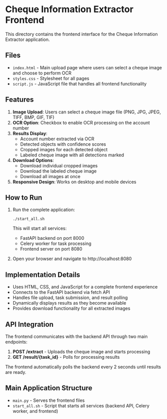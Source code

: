 # Cheque Information Extractor Frontend

This directory contains the frontend interface for the Cheque Information Extractor application.

## Files

- `index.html` - Main upload page where users can select a cheque image and choose to perform OCR
- `styles.css` - Stylesheet for all pages
- `script.js` - JavaScript file that handles all frontend functionality

## Features

1. **Image Upload**: Users can select a cheque image file (PNG, JPG, JPEG, TIFF, BMP, GIF, TIF)
2. **OCR Option**: Checkbox to enable OCR processing on the account number
3. **Results Display**: 
   - Account number extracted via OCR
   - Detected objects with confidence scores
   - Cropped images for each detected object
   - Labeled cheque image with all detections marked
4. **Download Options**:
   - Download individual cropped images
   - Download the labeled cheque image
   - Download all images at once
5. **Responsive Design**: Works on desktop and mobile devices

## How to Run

1. Run the complete application:
   ```
   ./start_all.sh
   ```
   
   This will start all services:
   - FastAPI backend on port 8000
   - Celery worker for task processing
   - Frontend server on port 8080

2. Open your browser and navigate to http://localhost:8080

## Implementation Details

- Uses HTML, CSS, and JavaScript for a complete frontend experience
- Connects to the FastAPI backend via fetch API
- Handles file upload, task submission, and result polling
- Dynamically displays results as they become available
- Provides download functionality for all extracted images

## API Integration

The frontend communicates with the backend API through two main endpoints:

1. **POST /extract** - Uploads the cheque image and starts processing
2. **GET /result/{task_id}** - Polls for processing results

The frontend automatically polls the backend every 2 seconds until results are ready.

## Main Application Structure

- `main.py` - Serves the frontend files
- `start_all.sh` - Script that starts all services (backend API, Celery worker, and frontend)